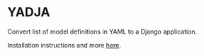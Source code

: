 # YADJA

Convert list of model definitions in YAML to a Django application.

Installation instructions and more [here](https://www.brian.jp/2023/05/24/yadja-yaml-to-django/).
